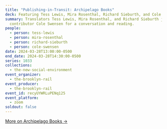 ```yaml
---
title: "Publishing-in-Transit: Archipelago Books"
deck: Featuring Tess Lewis, Mira Rosenthal, Richard Sieburth, and Cole Swensen
summary: Translators Tess Lewis, Mira Rosenthal, and Richard Sieburth join Rail
  contributor Cole Swensen for a conversation and reading.
people:
  - person: tess-lewis
  - person: mira-rosenthal
  - person: richard-sieburth
  - person: cole-swensen
date: 2024-03-28T13:00:00-0500
end_date: 2024-03-28T14:30:00-0500
series: 1033
collections:
  - the-new-social-environment
event_organizer:
  - the-brooklyn-rail
event_producer:
  - the-brooklyn-rail
event_id: recyUYWRLuPENq125
event_platform:
  - zoom
soldout: false
---
```

[M﻿ore on Archipelago Books →](https://archipelagobooks.org/)